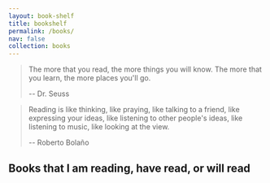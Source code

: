 ```yaml
---
layout: book-shelf
title: bookshelf
permalink: /books/
nav: false
collection: books
---
```


> The more that you read, the more things you will know. The more that you learn, the more places you'll go.
>
> -- Dr. Seuss

> Reading is like thinking, like praying, like talking to a friend, like expressing your ideas, like listening to other people's ideas, like listening to music, like looking at the view.
>
> -- Roberto Bolaño

## Books that I am reading, have read, or will read
